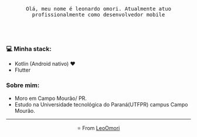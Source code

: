 <p align="center">
  <br>
  <br>
  <br>
  <samp>Olá, meu nome é leonardo omori. Atualmente atuo profissionalmente como desenvolvedor mobile</samp>
  <br>
  <br>
  <br>
  <br>
</p>

### 💻 Minha stack:
- Kotlin (Android nativo) ❤
- Flutter

### Sobre mim:
- Moro em Campo Mourão/ PR.
- Estudo na Universidade tecnológica do Paraná(UTFPR) campus Campo Mourão.


------------
<p align="center">⭐️ From <a href="https://github.com/LeoOmori">LeoOmori</a></p>
